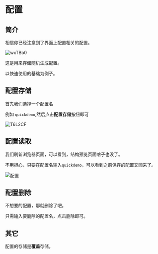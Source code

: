 # 配置

## 简介

相信你已经注意到了界面上配置相关的配置。

![wxTBo0](https://cdn.jsdelivr.net/gh/mikusugar/PictureBed@master/uPic/2021/06/wxTBo0.png)

这是用来存储随机生成配置。

以快速使用的基础为例子。

## 配置存储

首先我们选择一个配置名

例如 `quickdemo`,然后点击**配置存储**按钮即可

![T6L2CF](https://cdn.jsdelivr.net/gh/mikusugar/PictureBed@master/uPic/2021/06/T6L2CF.png)

## 配置读取

我们刷新浏览器页面，可以看到，结构预览页面啥子也没了。

不用担心，只要在配置名输入`quickdemo`，可以看到之前保存的配置又回来了。

![配置](https://cdn.jsdelivr.net/gh/mikusugar/PictureBed@master/uPic/2021/06/配置.gif)

## 配置删除

不想要的配置，那就删除了吧。

只需输入要删除的配置名，点击删除即可。

## 其它

配置的存储是**覆盖**存储。

